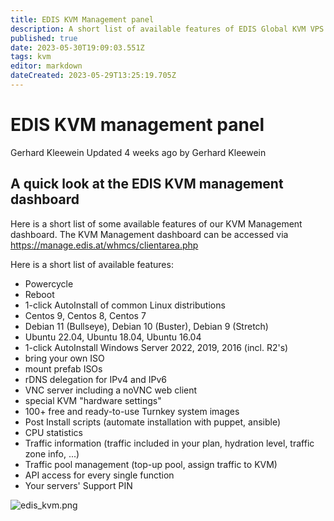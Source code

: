 ```yaml
---
title: EDIS KVM Management panel
description: A short list of available features of EDIS Global KVM VPS Management dashboard.
published: true
date: 2023-05-30T19:09:03.551Z
tags: kvm
editor: markdown
dateCreated: 2023-05-29T13:25:19.705Z
---
```


# EDIS KVM management panel
Gerhard Kleewein Updated 4 weeks ago by Gerhard Kleewein

## A quick look at the EDIS KVM management dashboard
Here is a short list of some available features of our KVM Management dashboard. The KVM Management dashboard can be accessed via https://manage.edis.at/whmcs/clientarea.php

Here is a short list of available features:

- Powercycle
- Reboot
- 1-click AutoInstall of common Linux distributions
- Centos 9, Centos 8, Centos 7
- Debian 11 (Bullseye), Debian 10 (Buster), Debian 9 (Stretch)
- Ubuntu 22.04, Ubuntu 18.04, Ubuntu 16.04
- 1-click AutoInstall Windows Server 2022, 2019, 2016 (incl. R2's)
- bring your own ISO
- mount prefab ISOs
- rDNS delegation for IPv4 and IPv6
- VNC server including a noVNC web client
- special KVM "hardware settings"
- 100+ free and ready-to-use Turnkey system images
- Post Install scripts (automate installation with puppet, ansible)
- CPU statistics
- Traffic information (traffic included in your plan, hydration level, traffic zone info, ...)
- Traffic pool management (top-up pool, assign traffic to KVM)
- API access for every single function
- Your servers' Support PIN

![edis_kvm.png](/edis_kvm.png)

